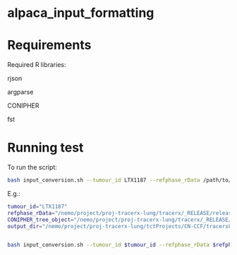 # alpaca_input_formatting

# Requirements

Required R libraries:

rjson

argparse

CONIPHER

fst

# Running test

To run the script:

```bash
bash input_conversion.sh --tumour_id LTX1187 --refphase_rData /path/to/refphase.RData --CONIPHER_tree_object /path/to/tree.RDS --output_dir /path/to/output
```

E.g.:

```bash
tumour_id="LTX1187"
refphase_rData="/nemo/project/proj-tracerx-lung/tracerx/_RELEASE/release_tx842/${tumour_id}/refphase/refphase_filt/${tumour_id}_refphase_run.RData"
CONIPHER_tree_object="/nemo/project/proj-tracerx-lung/tracerx/_RELEASE/release_tx842/${tumour_id}/mutation_trees/tumour_1/${tumour_id}_1.tree.RDS"
output_dir="/nemo/project/proj-tracerx-lung/tctProjects/CN-CCF/tracerx800/input/test_cohort/${tumour_id}"


bash input_conversion.sh --tumour_id $tumour_id --refphase_rData $refphase_rData --CONIPHER_tree_object $CONIPHER_tree_object --output_dir $output_dir
```
